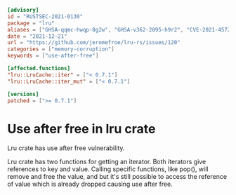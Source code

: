 ```toml
[advisory]
id = "RUSTSEC-2021-0130"
package = "lru"
aliases = ["GHSA-qqmc-hwqp-8g2w", "GHSA-v362-2895-h9r2", "CVE-2021-45720"]
date = "2021-12-21"
url = "https://github.com/jeromefroe/lru-rs/issues/120"
categories = ["memory-corruption"]
keywords = ["use-after-free"]

[affected.functions]
"lru::LruCache::iter" = ["< 0.7.1"]
"lru::LruCache::iter_mut" = ["< 0.7.1"]

[versions]
patched = [">= 0.7.1"]
```

# Use after free in lru crate

Lru crate has use after free vulnerability.

Lru crate has two functions for getting an iterator. Both iterators give
references to key and value. Calling specific functions, like pop(), will remove
and free the value, and but it's still possible to access the reference of value
which is already dropped causing use after free.
